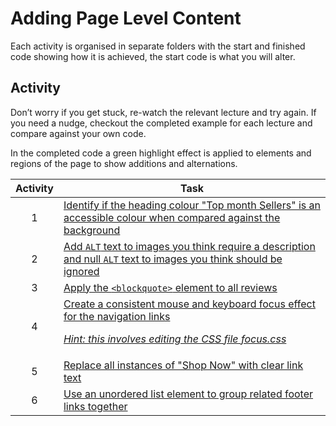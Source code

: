 # Adding Page Level Content

Each activity is organised in separate folders with the start and finished code showing how it is achieved, the start code is what you will alter.

## Activity

Don’t worry if you get stuck, re-watch the relevant lecture and try again. If you need a nudge, checkout the completed example for each lecture and compare against your own code. 

In the completed code a green highlight effect is applied to elements and regions of the page to show additions and alternations.

| Activity | Task |
| :---: | --- |
1 | [Identify if the heading colour "Top month Sellers" is an accessible colour when compared against the background](1-choose-accessible-colour/README.md)
2 | [Add `ALT` text to images you think require a description and null `ALT` text to images you think should be ignored](2-decorative-descriptive-images/README.md)
3 | [Apply the `<blockquote>` element to all reviews](3-use-semantic-elements/README.md)
4 | [Create a consistent mouse and keyboard focus effect for the navigation links<p>_Hint: this involves editing the CSS file focus.css_](4-keyboard-mouse-effect/README.md)
5 | [Replace all instances of "Shop Now" with clear link text](5-write-clear-link-text/README.md)
6 | [Use an unordered list element to group related footer links together](6-group-related-links/README.md)
